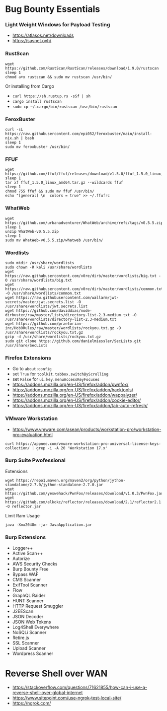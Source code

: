 # Bug Bounty Essentials

### Light Weight Windows for Payload Testing
- https://atlasos.net/downloads
- https://sasnet.ovh/

### RustScan
```
wget https://github.com/RustScan/RustScan/releases/download/1.9.0/rustscan
sleep 1
chmod a+x rustscan && sudo mv rustscan /usr/bin/
```
Or installing from Cargo
- `curl https://sh.rustup.rs -sSf | sh`
- `cargo install rustscan`
- `sudo cp ~/.cargo/bin/rustscan /usr/bin/rustscan`

### FeroxBuster
```
curl -sL https://raw.githubusercontent.com/epi052/feroxbuster/main/install-nix.sh | bash
sleep 1
sudo mv feroxbuster /usr/bin/
```
### FFUF
```
wget https://github.com/ffuf/ffuf/releases/download/v1.5.0/ffuf_1.5.0_linux_amd64.tar.gz
sleep 1
tar xf ffuf_1.5.0_linux_amd64.tar.gz --wildcards ffuf
sleep 1
chmod 755 ffuf && sudo mv ffuf /usr/bin/
echo "[general] \n  colors = true" >> ~/.ffufrc
```
### WhatWeb
```
wget https://github.com/urbanadventurer/WhatWeb/archive/refs/tags/v0.5.5.zip
sleep 1
unzip WhatWeb-v0.5.5.zip
sleep 1
sudo mv WhatWeb-v0.5.5.zip/whatweb /usr/bin/
```

### Wordlists
```
sudo mkdir /usr/share/wordlists
sudo chown -R kali /usr/share/wordlists
wget https://raw.githubusercontent.com/v0re/dirb/master/wordlists/big.txt -O /usr/share/wordlists/big.txt
wget https://raw.githubusercontent.com/v0re/dirb/master/wordlists/common.txt -O /usr/share/wordlists/common.txt
wget https://raw.githubusercontent.com/wallarm/jwt-secrets/master/jwt.secrets.list -O /usr/share/wordlists/jwt.secrets.list
wget https://github.com/daviddias/node-dirbuster/raw/master/lists/directory-list-2.3-medium.txt -O /usr/share/wordlists/directory-list-2.3-medium.txt
wget https://github.com/praetorian-inc/Hob0Rules/raw/master/wordlists/rockyou.txt.gz -O /usr/share/wordlists/rockyou.txt.gz
gzip -d /usr/share/wordlists/rockyou.txt.gz
sudo git clone https://github.com/danielmiessler/SecLists.git /usr/share/SecLists
```

### Firefox Extensions
- Go to `about:config`
- set `True` for `toolkit.tabbox.switchByScrolling`
- set `False` for `ui.key.menuAccessKeyFocuses`
- https://addons.mozilla.org/en-US/firefox/addon/pwnfox/
- https://addons.mozilla.org/en-US/firefox/addon/hacktools/
- https://addons.mozilla.org/en-US/firefox/addon/wappalyzer/
- https://addons.mozilla.org/en-US/firefox/addon/cookie-editor/
- https://addons.mozilla.org/en-US/firefox/addon/tab-auto-refresh/

### VMware Workstation
- https://www.vmware.com/asean/products/workstation-pro/workstation-pro-evaluation.html
```
curl https://appnee.com/vmware-workstation-pro-universal-license-keys-collection/ | grep -i -A 20 'Workstation 17.x'
```

### Burp Suite Pwofessional
Extensions
```
wget https://repo1.maven.org/maven2/org/python/jython-standalone/2.7.0/jython-standalone-2.7.0.jar
wget https://github.com/yeswehack/PwnFox/releases/download/v1.0.3/PwnFox.jar
wget https://github.com/elkokc/reflector/releases/download/2.1/reflector2.1.jar -O reflector.jar
```
Limit Ram Usage
```
java -Xmx2048m -jar JavaApplication.jar 
```

### Burp Extensions
- Logger++
- Active Scan++
- Autorize
- AWS Security Checks
- Burp Bounty Free
- Bypass WAF
- CMS Scanner
- ExifTool Scanner
- Flow
- GraphQL Raider
- HUNT Scanner
- HTTP Request Smuggler
- J2EEScan
- JSON Decoder
- JSON Web Tokens
- Log4Shell Everywhere
- NoSQLi Scanner
- Retire.js
- SSL Scanner
- Upload Scanner
- Wordpress Scanner

# Reverse Shell over WAN
- https://stackoverflow.com/questions/71621855/how-can-i-use-a-reverse-shell-over-global-internet
- https://www.sitepoint.com/use-ngrok-test-local-site/
- https://ngrok.com/
